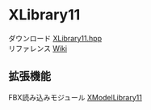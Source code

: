 # XLibrary11

ダウンロード [XLibrary11.hpp](https://raw.githubusercontent.com/itukikikuti/XLibrary11/master/XLibrary11.hpp)  
リファレンス [Wiki](https://github.com/itukikikuti/XLibrary11/wiki)

## 拡張機能

FBX読み込みモジュール [XModelLibrary11](https://github.com/itukikikuti/XModelLibrary11)
